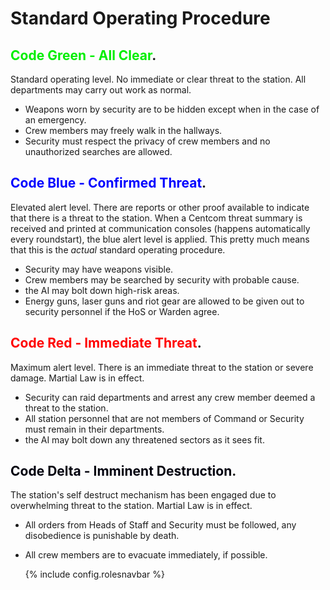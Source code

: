 # Standard Operating Procedure

## <font color= "#green">Code Green - All Clear</font>.

Standard operating level. No immediate or clear threat to the station. All departments may carry out work as normal.

- Weapons worn by security are to be hidden except when in the case of an emergency.
- Crew members may freely walk in the hallways.
- Security must respect the privacy of crew members and no unauthorized searches are allowed.

## <font color= "blue">Code Blue - Confirmed Threat</font>.

Elevated alert level. There are reports or other proof available to indicate that there is a threat to the station. When a Centcom threat summary is received and printed at communication consoles (happens automatically every roundstart), the blue alert level is applied. This pretty much means that this is the _actual_ standard operating procedure.

- Security may have weapons visible.
- Crew members may be searched by security with probable cause.
- the AI may bolt down high-risk areas.
- Energy guns, laser guns and riot gear are allowed to be given out to security personnel if the HoS or Warden agree.

## <font color= "red">Code Red - Immediate Threat</font>.

Maximum alert level. There is an immediate threat to the station or severe damage. Martial Law is in effect.

- Security can raid departments and arrest any crew member deemed a threat to the station.
- All station personnel that are not members of Command or Security must remain in their departments.
- the AI may bolt down any threatened sectors as it sees fit.

## <font color= "#purple">Code Delta - Imminent Destruction</font>.

The station's self destruct mechanism has been engaged due to overwhelming threat to the station. Martial Law is in effect.

- All orders from Heads of Staff and Security must be followed, any disobedience is punishable by death.
- All crew members are to evacuate immediately, if possible.



   {% include config.rolesnavbar %}
